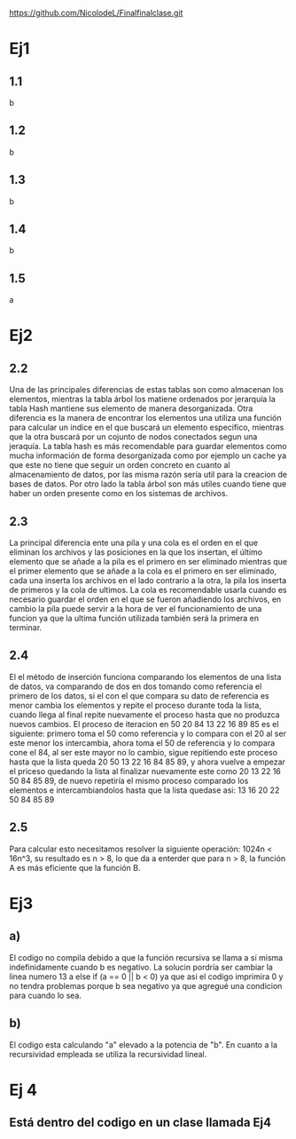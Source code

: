 https://github.com/NicolodeL/Finalfinalclase.git
# Ej1
## 1.1 
b
## 1.2
b
## 1.3
b
## 1.4
b
## 1.5
a
# Ej2
## 2.2
Una de las principales diferencias de estas tablas son como almacenan los elementos, mientras la tabla árbol los matiene ordenados por jerarquía la tabla Hash mantiene sus elemento de manera desorganizada. Otra diferencia es la manera de encontrar los elementos una utiliza una función para calcular un indice en el que buscará un elemento especifico, mientras que la otra buscará por un cojunto de nodos conectados segun una jeraquía.
La tabla hash es más recomendable para guardar elementos como mucha información de forma desorganizada como por ejemplo un cache ya que este no tiene que seguir un orden concreto en cuanto al almacenamiento de datos, por las misma razón sería util para la creacion de bases de datos. Por otro lado la tabla árbol son más utiles cuando tiene que haber un orden presente como en los sistemas de archivos.
## 2.3
La principal diferencia ente una pila y una cola es el orden en el que eliminan los archivos y las posiciones en la que los insertan, el último elemento que se añade a la pila es el primero en ser eliminado mientras que el primer elemento que se añade a la cola es el primero en ser eliminado, cada una inserta los archivos en el lado contrario a la otra, la pila los inserta de primeros y la cola de ultimos. La cola es recomendable usarla cuando es necesario guardar el orden en el que se fueron añadiendo los archivos, en cambio la pila puede servir a la hora de ver el funcionamiento de una funcion ya que la ultima función utilizada también será la primera en terminar.
## 2.4
El el método de inserción funciona comparando los elementos de una lista de datos, va comparando de dos en dos tomando como referencia el primero de los datos, si el con el que compara su dato de referencia es menor cambia los elementos y repite el proceso durante toda la lista, cuando llega al final repite nuevamente el proceso hasta que no produzca nuevos cambios.
El proceso de iteracion en 50 20 84 13 22 16 89 85 es el siguiente: primero toma el 50 como referencia y lo compara con el 20 al ser este menor los intercambia, ahora toma el 50 de referencia y lo compara cone el 84, al ser este mayor no lo cambio, sigue repitiendo este proceso hasta que la lista queda 20 50 13 22 16  84 85 89, y ahora vuelve a empezar el priceso quedando la lista al finalizar nuevamente este como 20 13 22 16 50 84 85 89, de nuevo repetiría el mismo proceso comparado los elementos e intercambiandolos hasta que la lista quedase asi: 13 16 20 22 50 84 85 89
## 2.5
Para calcular esto necesitamos resolver la siguiente operación: 1024n < 16n^3, su resultado es n > 8, lo que da a enterder que para n > 8, la función A es más eficiente que la función B.
# Ej3
## a)
El codigo no compila debido a que la función recursiva se llama a sí misma indefinidamente cuando b es negativo. La solucin pordría ser cambiar la linea numero 13 a else if (a == 0 || b < 0) ya que asi el codigo imprimira 0 y no tendra problemas porque b sea negativo ya que agregué una condicion para cuando lo sea.
## b)
El codigo esta calculando "a" elevado a la potencia de "b".
En cuanto a la recursividad empleada se utiliza la recursividad lineal.
# Ej 4
## Está dentro del codigo en un  clase llamada Ej4
